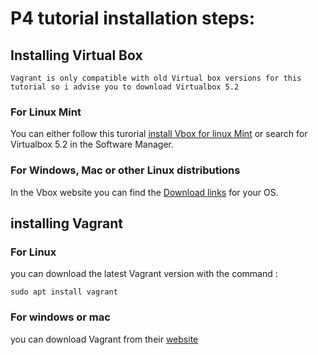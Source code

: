 # P4 tutorial installation steps:
## Installing Virtual Box
    Vagrant is only compatible with old Virtual box versions for this tutorial so i advise you to download Virtualbox 5.2
### For Linux Mint
You can either follow this turorial [install Vbox for linux Mint](https://lintut.com/how-to-install-virtualbox-5-2-on-linux-mint-19/#:~:text=Installing%20VirtualBox%20on%20linux%20Mint,VirtualBox%20repository%20to%20your%20system.&text=Add%20the%20VirtualBox%20repository%20using%20the%20following%20command.&text=Update%20the%20repository%20index%20database.&text=Install%20the%20VirtualBox%205.2%20using%20the%20apt%20command.)
or search for Virtualbox 5.2 in the Software Manager.
### For Windows, Mac or other Linux distributions
In the Vbox website you can find the [Download links](https://www.virtualbox.org/wiki/Download_Old_Builds_5_2) for your OS.
## installing Vagrant
### For Linux
you can download the latest Vagrant version with the command :
``` linux
sudo apt install vagrant
```
### For windows or mac
you can download Vagrant from their [website](https://www.vagrantup.com/downloads.html)
